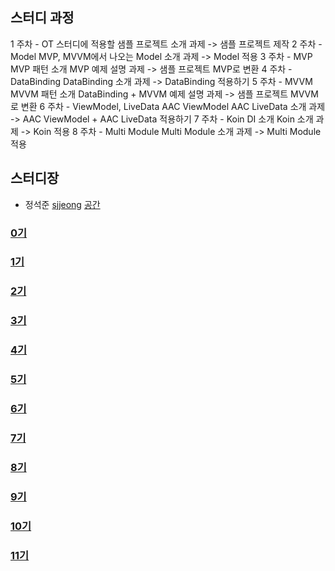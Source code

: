 ## 스터디 과정

1 주차 - OT
스터디에 적용할 샘플 프로젝트 소개
과제 -> 샘플 프로젝트 제작
2 주차 - Model
MVP, MVVM에서 나오는 Model 소개
과제 -> Model 적용
3 주차 - MVP
MVP 패턴 소개
MVP 예제 설명
과제 -> 샘플 프로젝트 MVP로 변환
4 주차 - DataBinding
DataBinding 소개
과제 -> DataBinding 적용하기
5 주차 - MVVM
MVVM 패턴 소개
DataBinding + MVVM 예제 설명
과제 -> 샘플 프로젝트 MVVM로 변환
6 주차 - ViewModel, LiveData
AAC ViewModel
AAC LiveData 소개
과제 -> AAC ViewModel + AAC LiveData 적용하기
7 주차 - Koin
DI 소개
Koin 소개
과제 -> Koin 적용
8 주차 - Multi Module
Multi Module 소개
과제 -> Multi Module 적용

## 스터디장

- 정석준 [sjjeong](https://github.com/sjjeong)
[공간](https://github.com/StudyFork/GoogryAndroidArchitectureStudy/tree/master/sjjeong)

### [0기](https://github.com/StudyFork/GoogryAndroidArchitectureStudy/tree/master/class00)
### [1기](https://github.com/StudyFork/GoogryAndroidArchitectureStudy/tree/master/class01)
### [2기](https://github.com/StudyFork/GoogryAndroidArchitectureStudy/tree/master/class02)
### [3기](https://github.com/StudyFork/GoogryAndroidArchitectureStudy/tree/master/class03)
### [4기](https://github.com/StudyFork/GoogryAndroidArchitectureStudy/tree/master/class04)
### [5기](https://github.com/StudyFork/GoogryAndroidArchitectureStudy/tree/master/class05)
### [6기](https://github.com/StudyFork/GoogryAndroidArchitectureStudy/tree/master/class06)
### [7기](https://github.com/StudyFork/GoogryAndroidArchitectureStudy/tree/master/class07)
### [8기](https://github.com/StudyFork/GoogryAndroidArchitectureStudy/tree/master/class08)
### [9기](https://github.com/StudyFork/GoogryAndroidArchitectureStudy/tree/master/2003)
### [10기](https://github.com/StudyFork/GoogryAndroidArchitectureStudy/tree/master/2004)
### [11기](https://github.com/StudyFork/GoogryAndroidArchitectureStudy/tree/master/2005)

